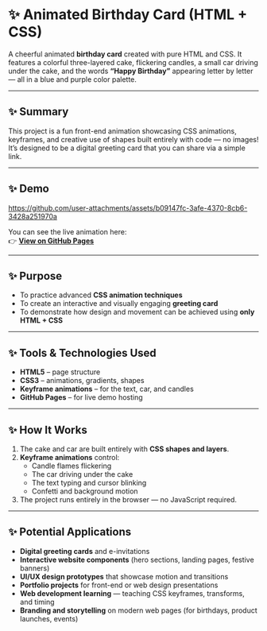 # ✨ Animated Birthday Card (HTML + CSS)

A cheerful animated **birthday card** created with pure HTML and CSS. It features a colorful three-layered cake, flickering candles, a small car driving under the cake, and the words **“Happy Birthday”** appearing letter by letter — all in a blue and purple color palette.

---

## ✨ Summary

This project is a fun front-end animation showcasing CSS animations, keyframes, and creative use of shapes built entirely with code — no images!  
It’s designed to be a digital greeting card that you can share via a simple link.

---

## ✨ Demo

https://github.com/user-attachments/assets/b09147fc-3afe-4370-8cb6-3428a251970a

You can see the live animation here:  
👉 **[View on GitHub Pages](https://daria-ropelato.github.io/Birthday_Card_html_css/)**

---

## ✨ Purpose

- To practice advanced **CSS animation techniques**  
- To create an interactive and visually engaging **greeting card**  
- To demonstrate how design and movement can be achieved using **only HTML + CSS**

---

## ✨ Tools & Technologies Used

- **HTML5** – page structure  
- **CSS3** – animations, gradients, shapes  
- **Keyframe animations** – for the text, car, and candles  
- **GitHub Pages** – for live demo hosting  

---

## ✨ How It Works

1. The cake and car are built entirely with **CSS shapes and layers**.  
2. **Keyframe animations** control:
   - Candle flames flickering  
   - The car driving under the cake  
   - The text typing and cursor blinking  
   - Confetti and background motion  
3. The project runs entirely in the browser — no JavaScript required.  

---

## ✨ Potential Applications

- **Digital greeting cards** and e-invitations  
- **Interactive website components** (hero sections, landing pages, festive banners)  
- **UI/UX design prototypes** that showcase motion and transitions  
- **Portfolio projects** for front-end or web design presentations  
- **Web development learning** — teaching CSS keyframes, transforms, and timing  
- **Branding and storytelling** on modern web pages (for birthdays, product launches, events)


